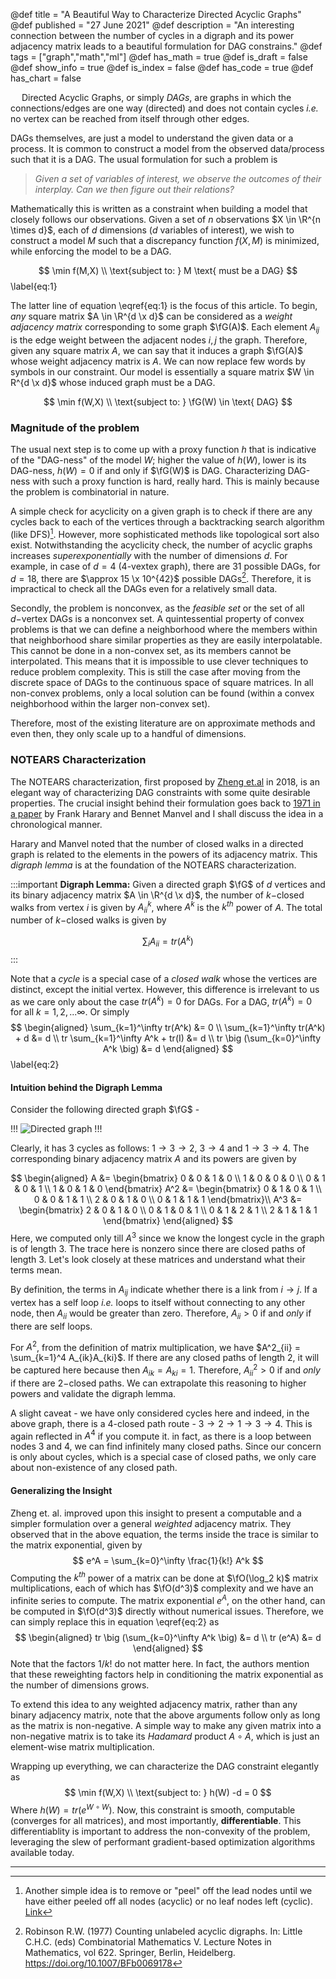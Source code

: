 @def title = "A Beautiful Way to Characterize Directed Acyclic Graphs"
@def published = "27 June 2021"
@def description = "An interesting connection between the number of cycles in a digraph and its power adjacency matrix leads to a beautiful formulation for DAG constrains."
@def tags = ["graph","math","ml"]
@def has_math = true
@def is_draft = false
@def show_info = true
@def is_index = false
@def has_code = true
@def has_chart = false

<!-- # A Beautiful Way to Characterize Directed Acyclic Graphs -->


<!-- TODO:
- [x] Introduction
- [ ] Why is acyclicity important?
- [x] Combinatorial problem
- [x] Naive way
- [x] No Tears way
- [ x why doesnt it work for negative weighted matrices
- [x] Intuition for digraph lemma -->


&emsp; Directed Acyclic Graphs, or simply *DAGs*, are graphs in which the connections/edges are one way (directed) and does not contain cycles *i.e.* no vertex can be reached from itself through other edges. 

DAGs themselves, are just a model to understand the given data or a process. It is common to construct a model from the observed data/process such that it is a DAG. The usual formulation for such a problem is 

> *Given a set of variables of interest, we observe the outcomes of their interplay. Can we then figure out their relations?*

 Mathematically this is written as a constraint when building a model that closely follows our observations. Given a set of $n$ observations $X \in \R^{n \times d}$, each of $d$ dimensions ($d$ variables of interest), we wish to construct a model $M$ such that a discrepancy function $f(X,M)$ is minimized, while enforcing the model to be a DAG.

$$ 
\min f(M,X) \\
\text{subject to: } M \text{ must be a DAG} 
$$\label{eq:1}

The latter line of equation \eqref{eq:1} is the focus of this article. To begin, *any* square matrix $A \in \R^{d \x d}$ can be considered as a *weight adjacency matrix* corresponding to some graph $\fG(A)$. Each element $A_{ij}$ is the edge weight between the adjacent nodes $i, j$ the graph. Therefore, given any square matrix $A$, we can say that it induces a graph $\fG(A)$ whose weight adjacency matrix is $A$. We can now replace few words by symbols in our constraint. Our model is essentially a square matrix $W \in R^{d \x d}$ whose induced graph must be a DAG.

$$ 
\min f(W,X) \\
\text{subject to: } \fG(W) \in \text{ DAG} 
$$

### Magnitude of the problem

The usual next step is to come up with a proxy function $h$ that is indicative of the "DAG-ness" of the model $W$; higher the value of $h(W)$, lower is its DAG-ness, $h(W)=0$ if and only if $\fG(W)$ is DAG. Characterizing DAG-ness with such a proxy function is hard, really hard. This is mainly because the problem is combinatorial in nature. 

A simple check for acyclicity on a given graph is to check if there are any cycles back to each of the vertices through a backtracking search algorithm (like DFS)[^1]. However, more sophisticated methods like topological sort also exist. Notwithstanding the acyclicity check, the number of acyclic graphs increases _superexponentially_ with the number of dimensions $d$. For example, in case of $d=4$ (4-vextex graph), there are 31 possible DAGs, for $d=18$, there are $\approx 15 \x 10^{42}$ possible DAGs[^2]. Therefore, it is impractical to check all the DAGs even for a relatively small data. 

Secondly, the problem is nonconvex, as the _feasible set_ or the set of all $d-$vertex DAGs is a nonconvex set.  A quintessential property of convex problems is that we can define a neighborhood where the members within that neighborhood share similar properties as they are easily interpolatable. This cannot be done in a non-convex set, as its members cannot be interpolated. This means that it is impossible to use clever techniques to reduce problem complexity. This is still the case after moving from the discrete space of DAGs to the continuous space of square matrices. In all non-convex problems, only a local solution can be found (within a convex neighborhood within the larger non-convex set).

Therefore, most of the existing literature are on approximate methods and even then, they only scale up to a handful of dimensions.

### NOTEARS Characterization

The NOTEARS characterization, first proposed by [Zheng et.al](https://arxiv.org/abs/1803.01422) in 2018, is an elegant way of characterizing DAG constraints with some quite desirable properties. The crucial insight behind their formulation goes back to [1971 in a paper](https://dml.cz/handle/10338.dmlcz/126802) by Frank Harary and Bennet Manvel and I shall discuss the idea in a chronological manner.

Harary and Manvel noted that the number of closed walks in a directed graph is related to the elements in the powers of its adjacency matrix. This *digraph lemma* is at the foundation of the NOTEARS characterization. 

:::important
**Digraph Lemma:**
Given a directed graph $\fG$ of $d$ vertices and its binary adjacency matrix $A \in \R^{d \x d}$, the number of $k-$closed walks from vertex $i$ is given by $A^k_{ii}$, where $A^k$ is the $k^{th}$ power of $A$. The total number of $k-$closed walks is given by

$$
\sum_{i} A_{ii} = tr(A^k)
$$
:::

Note that a _cycle_ is a special case of a _closed walk_ whose the vertices are distinct, except the initial vertex. However, this difference is irrelevant to us as we care only about the case $tr(A^k) = 0$ for DAGs. For a DAG, $tr(A^k) = 0$ for all $k=1,2,...\infty$. Or simply 
$$
\begin{aligned}
\sum_{k=1}^\infty tr(A^k) &= 0 \\
\sum_{k=1}^\infty tr(A^k) + d &= d \\
tr  \sum_{k=1}^\infty A^k + tr(I) &= d \\
tr \big (\sum_{k=0}^\infty A^k \big) &= d 
\end{aligned}
$$\label{eq:2}

#### Intuition behind the Digraph Lemma
Consider the following directed graph $\fG$ -

!!!
<img  src="/media/post_images/dag_ex.svg" alt="Directed graph">
!!!

Clearly, it has 3 cycles as follows: $1 \to 3 \to 2$, $3 \to 4$ and $1 \to 3 \to 4$. The corresponding binary adjacency matrix $A$ and its powers are given by

$$
\begin{aligned}
A &= 
\begin{bmatrix}
0 & 0 & 1 & 0 \\
1 & 0 & 0 & 0 \\
0 & 1 & 0 & 1 \\
1 & 0 & 1 & 0
\end{bmatrix} 
A^2 &= 
\begin{bmatrix}
0 & 1 & 0 & 1 \\
0 & 0 & 1 & 1 \\
2 & 0 & 1 & 0 \\
0 & 1 & 1 & 1
\end{bmatrix}\\
A^3 &= 
\begin{bmatrix}
2 & 0 & 1 & 0 \\
0 & 1 & 0 & 1 \\
0 & 1 & 2 & 1 \\
2 & 1 & 1 & 1
\end{bmatrix}
\end{aligned}
$$
Here, we computed only till $A^3$ since we know the longest cycle in the graph is of length 3. The trace here is nonzero since there are closed paths of length 3. Let's look closely at these matrices and understand what their terms mean. 

By definition, the terms in $A_{ij}$ indicate whether there is a link from $i \to j$. If a vertex has a self loop *i.e.* loops to itself without connecting to any other node, then $A_{ii}$ would be greater than zero. Therefore, $A_{ii} > 0$ if and _only_ if there are self loops.

For $A^2$, from the definition of matrix multiplication, we have $A^2_{ii} = \sum_{k=1}^4 A_{ik}A_{ki}$. If there are any closed paths of length 2, it will be captured here because then $A_{ik} = A_{ki} = 1$. Therefore, $A^2_{ii} > 0$ if and _only_ if there are $2-$closed paths. We can extrapolate this reasoning to higher powers and validate the digraph lemma.

A slight caveat - we have only considered cycles here and indeed, in the above graph, there is a 4-closed path route - $3 \to 2 \to 1 \to 3 \to 4$. This is again reflected in $A^4$ if you compute it. in fact, as there is a loop between nodes 3 and 4, we can find infinitely many closed paths. Since our concern is only about cycles, which is a special case of closed paths, we only care about non-existence of any closed path.

#### Generalizing the Insight
Zheng et. al. improved upon this insight to present a computable and a simpler formulation over a general _weighted_ adjacency matrix. They observed that in the above equation, the terms inside the trace is similar to the matrix exponential, given by
$$
e^A = \sum_{k=0}^\infty \frac{1}{k!} A^k
$$ 
Computing the $k^{th}$ power of a matrix can be done at $\fO(\log_2 k)$ matrix multiplications, each of which has $\fO(d^3)$ complexity and we have an infinite series to compute. The matrix exponential $e^A$, on the other hand, can be computed in $\fO(d^3)$ directly without numerical issues. Therefore, we can simply replace this in equation \eqref{eq:2} as
$$
\begin{aligned}
tr \big (\sum_{k=0}^\infty A^k \big) &= d \\
tr (e^A) &= d
\end{aligned}
$$
Note that the factors $1/k!$ do not matter here. In fact, the authors mention that these reweighting factors help in conditioning the matrix exponential as the number of dimensions grows.

To extend this idea to any weighted adjacency matrix, rather than any binary adjacency matrix, note that the above arguments follow only as long as the matrix is non-negative. A simple way to make any given matrix into a non-negative matrix is to take its *Hadamard* product $A \circ A$, which is just an element-wise matrix multiplication. 

Wrapping up everything, we can characterize the DAG constraint elegantly as
$$ 
\min f(W,X) \\
\text{subject to: } h(W) -d = 0
$$
Where $h(W) = tr(e^{W \circ W})$. Now, this constraint is smooth, computable (converges for all matrices), and most importantly, **differentiable**. This differentiablity is important to address the non-convexity of the problem, leveraging the slew of performant gradient-based optimization algorithms available today.

----

[^1]: Another simple idea is to remove or "peel" off the lead nodes until we have either peeled off all nodes (acyclic) or no leaf nodes left (cyclic). [Link](https://www.cs.hmc.edu/~keller/courses/cs60/s98/examples/acyclic/)

[^2]: Robinson R.W. (1977) Counting unlabeled acyclic digraphs. In: Little C.H.C. (eds) Combinatorial Mathematics V. Lecture Notes in Mathematics, vol 622. Springer, Berlin, Heidelberg. https://doi.org/10.1007/BFb0069178
